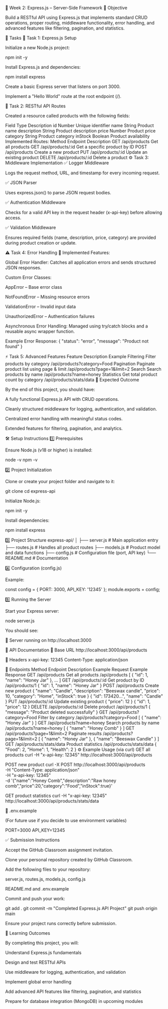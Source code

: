 🚂 Week 2: Express.js – Server-Side Framework
🚀 Objective

Build a RESTful API using Express.js that implements standard CRUD operations, proper routing, middleware functionality, error handling, and advanced features like filtering, pagination, and statistics.

📂 Tasks
🧩 Task 1: Express.js Setup

Initialize a new Node.js project:

npm init -y


Install Express.js and dependencies:

npm install express


Create a basic Express server that listens on port 3000.

Implement a "Hello World" route at the root endpoint (/).

🧱 Task 2: RESTful API Routes

Created a resource called products with the following fields:

Field	Type	Description
id	Number	Unique identifier
name	String	Product name
description	String	Product description
price	Number	Product price
category	String	Product category
inStock	Boolean	Product availability
Implemented Routes:
Method	Endpoint	Description
GET	/api/products	Get all products
GET	/api/products/:id	Get a specific product by ID
POST	/api/products	Create a new product
PUT	/api/products/:id	Update an existing product
DELETE	/api/products/:id	Delete a product
⚙️ Task 3: Middleware Implementation
✅ Logger Middleware

Logs the request method, URL, and timestamp for every incoming request.

✅ JSON Parser

Uses express.json() to parse JSON request bodies.

✅ Authentication Middleware

Checks for a valid API key in the request header (x-api-key) before allowing access.

✅ Validation Middleware

Ensures required fields (name, description, price, category) are provided during product creation or update.

⚠️ Task 4: Error Handling
🧰 Implemented Features:

Global Error Handler: Catches all application errors and sends structured JSON responses.

Custom Error Classes:

AppError – Base error class

NotFoundError – Missing resource errors

ValidationError – Invalid input data

UnauthorizedError – Authentication failures

Asynchronous Error Handling: Managed using try/catch blocks and a reusable async wrapper function.

Example Error Response:
{
  "status": "error",
  "message": "Product not found"
}

⚡ Task 5: Advanced Features
Feature	Description	Example
Filtering	Filter products by category	/api/products?category=Food
Pagination	Paginate product list using page & limit	/api/products?page=1&limit=2
Search	Search products by name	/api/products?name=honey
Statistics	Get total product count by category	/api/products/stats/data
🧪 Expected Outcome

By the end of this project, you should have:

A fully functional Express.js API with CRUD operations.

Cleanly structured middleware for logging, authentication, and validation.

Centralized error handling with meaningful status codes.

Extended features for filtering, pagination, and analytics.

🛠️ Setup Instructions
1️⃣ Prerequisites

Ensure Node.js (v18 or higher) is installed:

node -v
npm -v

2️⃣ Project Initialization

Clone or create your project folder and navigate to it:

git clone <your-repo-url>
cd express-api


Initialize Node.js:

npm init -y


Install dependencies:

npm install express

3️⃣ Project Structure
express-api/
│
├── server.js       # Main application entry
├── routes.js       # Handles all product routes
├── models.js       # Product model and data functions
├── config.js       # Configuration file (port, API key)
└── README.md       # Documentation

4️⃣ Configuration (config.js)

Example:

const config = {
  PORT: 3000,
  API_KEY: '12345'
};
module.exports = config;

5️⃣ Running the Server

Start your Express server:

node server.js


You should see:

🚀 Server running on http://localhost:3000

📡 API Documentation
🔹 Base URL
http://localhost:3000/api/products

🔸 Headers
x-api-key: 12345
Content-Type: application/json

🔸 Endpoints
Method	Endpoint	Description	Example Request	Example Response
GET	/api/products	Get all products	/api/products	[ { "id": 1, "name": "Honey Jar" }, ... ]
GET	/api/products/:id	Get product by ID	/api/products/1	{ "id": 1, "name": "Honey Jar" }
POST	/api/products	Create new product	{ "name": "Candle", "description": "Beeswax candle", "price": 10, "category": "Home", "inStock": true }	{ "id": 173420...", "name": "Candle" }
PUT	/api/products/:id	Update existing product	{ "price": 12 }	{ "id": 1, "price": 12 }
DELETE	/api/products/:id	Delete product	/api/products/1	{ "message": "Product deleted successfully" }
GET	/api/products?category=Food	Filter by category	/api/products?category=Food	[ { "name": "Honey Jar" } ]
GET	/api/products?name=honey	Search products by name	/api/products?name=honey	[ { "name": "Honey Comb" } ]
GET	/api/products?page=1&limit=2	Paginate results	/api/products?page=1&limit=2	[ { "name": "Honey Jar" }, { "name": "Beeswax Candle" } ]
GET	/api/products/stats/data	Product statistics	/api/products/stats/data	{ "Food": 2, "Home": 1, "Health": 2 }
⚙️ Example Usage (via curl)
GET all products
curl -H "x-api-key: 12345" http://localhost:3000/api/products

POST new product
curl -X POST http://localhost:3000/api/products \
  -H "Content-Type: application/json" \
  -H "x-api-key: 12345" \
  -d '{"name":"Honey Comb","description":"Raw honey comb","price":20,"category":"Food","inStock":true}'

GET product statistics
curl -H "x-api-key: 12345" http://localhost:3000/api/products/stats/data

🧰 .env.example

(For future use if you decide to use environment variables)

PORT=3000
API_KEY=12345

✅ Submission Instructions

Accept the GitHub Classroom assignment invitation.

Clone your personal repository created by GitHub Classroom.

Add the following files to your repository:

server.js, routes.js, models.js, config.js

README.md and .env.example

Commit and push your work:

git add .
git commit -m "Completed Express.js API Project"
git push origin main


Ensure your project runs correctly before submission.

🧠 Learning Outcomes

By completing this project, you will:

Understand Express.js fundamentals

Design and test RESTful APIs

Use middleware for logging, authentication, and validation

Implement global error handling

Add advanced API features like filtering, pagination, and statistics

Prepare for database integration (MongoDB) in upcoming modules